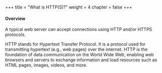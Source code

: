 +++
title = "What is HTTP(S)?"
weight = 4
chapter = false
+++

#### Overview

A typical web server can accept connections using HTTP and/or HTTPS protocols.

HTTP stands for Hypertext Transfer Protocol. It is a protocol used for transmitting hypertext (e.g., web pages) over the internet. HTTP is the foundation of data communication on the World Wide Web, enabling web browsers and servers to exchange information and load resources such as HTML pages, images, videos, and more.

